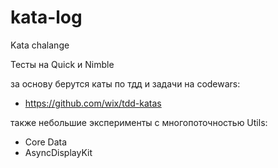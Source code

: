 # kata-log
Kata chalange

Тесты на Quick и Nimble

за основу берутся каты по тдд и задачи на codewars: 
- https://github.com/wix/tdd-katas

также небольшие эксперименты с многопоточностью
Utils:
- Core Data
- AsyncDisplayKit
